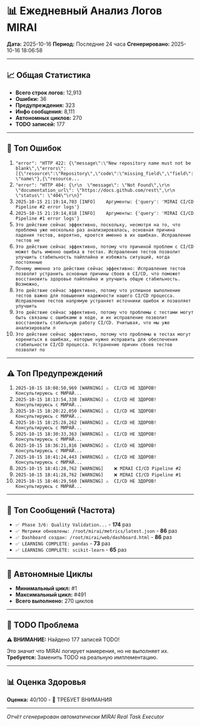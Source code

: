 # 📊 Ежедневный Анализ Логов MIRAI

**Дата:** 2025-10-16
**Период:** Последние 24 часа
**Сгенерировано:** 2025-10-16 18:06:58

---

## 📈 Общая Статистика

- **Всего строк логов:** 12,913
- **Ошибки:** 36
- **Предупреждения:** 323
- **Инфо сообщения:** 8,111
- **Автономных циклов:** 270
- **TODO записей:** 177

---

## 🔴 Топ Ошибок

1. `"error": "HTTP 422: {\"message\":\"New repository name must not be blank\",\"errors\":[{\"resource\":\"Repository\",\"code\":\"missing_field\",\"field\":\"name\"},{\"resource...`
2. `"error": "HTTP 404: {\r\n  \"message\": \"Not Found\",\r\n  \"documentation_url\": \"https://docs.github.com/rest\",\r\n  \"status\": \"404\"\r\n}"`
3. `2025-10-15 21:19:14,703 [INFO]    Аргументы: {'query': 'MIRAI CI/CD Pipeline #2 error logs'}`
4. `2025-10-15 21:19:14,818 [INFO]    Аргументы: {'query': 'MIRAI CI/CD Pipeline #1 error logs'}`
5. `Это действие сейчас эффективно, поскольку, несмотря на то, что проблема уже несколько раз анализировалась, основная причина падения тестов, вероятно, кроется именно в их ошибках. Исправление тестов не`
6. `Это действие сейчас эффективно, потому что причиной проблем с CI/CD может быть именно ошибка в тестах. Исправление тестов позволит улучшить стабильность пайплайна и избежать ситуаций, когда постоянные`
7. `Почему именно это действие сейчас эффективно: Исправление тестов позволит устранить основные причины сбоев в CI/CD, что поможет восстановить здоровье пайплайна и улучшить общую стабильность. Возможно,`
8. `Это действие сейчас эффективно, потому что успешное выполнение тестов важно для повышения надежности нашего CI/CD процесса. Исправление тестов напрямую устраняет источники ошибок и позволяет улучшить `
9. `Это действие сейчас эффективно, потому что проблемы с тестами могут быть связаны с ошибками в коде, и их исправление позволит восстановить стабильную работу CI/CD. Учитывая, что мы уже анализировали л`
10. `Это действие сейчас эффективно, потому что проблемы в тестах могут корениться в ошибках, которые нужно исправить для обеспечения стабильности CI/CD процесса. Устранение причин сбоев тестов позволит по`

---

## ⚠️ Топ Предупреждений

1. `2025-10-15 18:08:50,969 [WARNING] ⚠️  CI/CD НЕ ЗДОРОВ! Консультируюсь с МИРАЙ...`
2. `2025-10-15 18:13:54,338 [WARNING] ⚠️  CI/CD НЕ ЗДОРОВ! Консультируюсь с МИРАЙ...`
3. `2025-10-15 18:20:22,050 [WARNING] ⚠️  CI/CD НЕ ЗДОРОВ! Консультируюсь с МИРАЙ...`
4. `2025-10-15 18:25:28,262 [WARNING] ⚠️  CI/CD НЕ ЗДОРОВ! Консультируюсь с МИРАЙ...`
5. `2025-10-15 18:30:33,363 [WARNING] ⚠️  CI/CD НЕ ЗДОРОВ! Консультируюсь с МИРАЙ...`
6. `2025-10-15 18:36:21,816 [WARNING] ⚠️  CI/CD НЕ ЗДОРОВ! Консультируюсь с МИРАЙ...`
7. `2025-10-15 18:41:24,443 [WARNING] ⚠️  CI/CD НЕ ЗДОРОВ! Консультируюсь с МИРАЙ...`
8. `2025-10-15 18:41:28,762 [WARNING]    ❌ MIRAI CI/CD Pipeline #2`
9. `2025-10-15 18:41:28,762 [WARNING]    ❌ MIRAI CI/CD Pipeline #1`
10. `2025-10-15 18:46:29,560 [WARNING] ⚠️  CI/CD НЕ ЗДОРОВ! Консультируюсь с МИРАЙ...`

---

## 💬 Топ Сообщений (Частота)

- `✅ Phase 3/6: Quality Validation...` - **174** раз
- `✅ Метрики обновлены: /root/mirai/metrics/latest.json` - **86** раз
- `✅ Dashboard создан: /root/mirai/web/dashboard.html` - **86** раз
- `✅ LEARNING COMPLETE: pandas` - **73** раз
- `✅ LEARNING COMPLETE: scikit-learn` - **65** раз

---

## 🔄 Автономные Циклы

- **Минимальный цикл:** #1
- **Максимальный цикл:** #491
- **Всего выполнено:** 270 циклов

---

## 🚨 TODO Проблема

⚠️ **ВНИМАНИЕ:** Найдено 177 записей TODO!

Это значит что MIRAI логирует намерения, но не выполняет их.
**Требуется:** Заменить TODO на реальную имплементацию.

---

## 📊 Оценка Здоровья

**Оценка:** 40/100 - 🔴 ТРЕБУЕТ ВНИМАНИЯ

---

*Отчёт сгенерирован автоматически MIRAI Real Task Executor*
